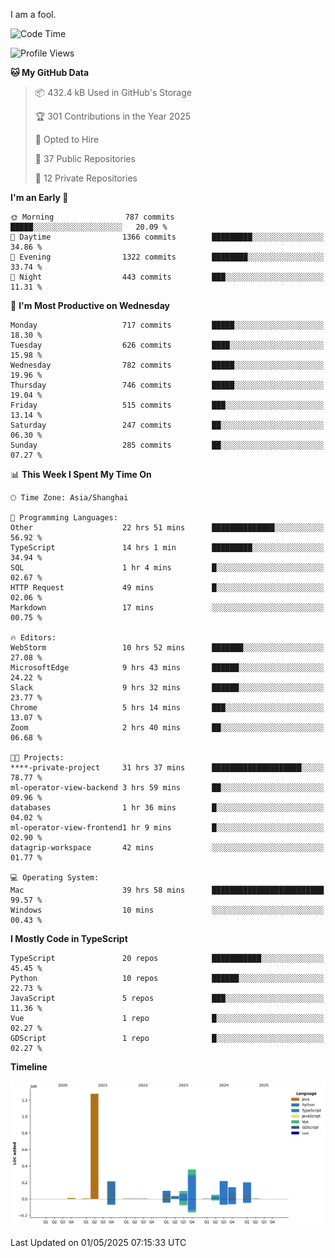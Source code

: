 I am a fool.

<!--START_SECTION:waka-->
![Code Time](http://img.shields.io/badge/Code%20Time-2%2C965%20hrs%2024%20mins-blue)

![Profile Views](http://img.shields.io/badge/Profile%20Views-3-blue)

**🐱 My GitHub Data** 

> 📦 432.4 kB Used in GitHub's Storage 
 > 
> 🏆 301 Contributions in the Year 2025
 > 
> 💼 Opted to Hire
 > 
> 📜 37 Public Repositories 
 > 
> 🔑 12 Private Repositories 
 > 
**I'm an Early 🐤** 

```text
🌞 Morning                787 commits         █████░░░░░░░░░░░░░░░░░░░░   20.09 % 
🌆 Daytime                1366 commits        █████████░░░░░░░░░░░░░░░░   34.86 % 
🌃 Evening                1322 commits        ████████░░░░░░░░░░░░░░░░░   33.74 % 
🌙 Night                  443 commits         ███░░░░░░░░░░░░░░░░░░░░░░   11.31 % 
```
📅 **I'm Most Productive on Wednesday** 

```text
Monday                   717 commits         █████░░░░░░░░░░░░░░░░░░░░   18.30 % 
Tuesday                  626 commits         ████░░░░░░░░░░░░░░░░░░░░░   15.98 % 
Wednesday                782 commits         █████░░░░░░░░░░░░░░░░░░░░   19.96 % 
Thursday                 746 commits         █████░░░░░░░░░░░░░░░░░░░░   19.04 % 
Friday                   515 commits         ███░░░░░░░░░░░░░░░░░░░░░░   13.14 % 
Saturday                 247 commits         ██░░░░░░░░░░░░░░░░░░░░░░░   06.30 % 
Sunday                   285 commits         ██░░░░░░░░░░░░░░░░░░░░░░░   07.27 % 
```


📊 **This Week I Spent My Time On** 

```text
🕑︎ Time Zone: Asia/Shanghai

💬 Programming Languages: 
Other                    22 hrs 51 mins      ██████████████░░░░░░░░░░░   56.92 % 
TypeScript               14 hrs 1 min        █████████░░░░░░░░░░░░░░░░   34.94 % 
SQL                      1 hr 4 mins         █░░░░░░░░░░░░░░░░░░░░░░░░   02.67 % 
HTTP Request             49 mins             █░░░░░░░░░░░░░░░░░░░░░░░░   02.06 % 
Markdown                 17 mins             ░░░░░░░░░░░░░░░░░░░░░░░░░   00.75 % 

🔥 Editors: 
WebStorm                 10 hrs 52 mins      ███████░░░░░░░░░░░░░░░░░░   27.08 % 
MicrosoftEdge            9 hrs 43 mins       ██████░░░░░░░░░░░░░░░░░░░   24.22 % 
Slack                    9 hrs 32 mins       ██████░░░░░░░░░░░░░░░░░░░   23.77 % 
Chrome                   5 hrs 14 mins       ███░░░░░░░░░░░░░░░░░░░░░░   13.07 % 
Zoom                     2 hrs 40 mins       ██░░░░░░░░░░░░░░░░░░░░░░░   06.68 % 

🐱‍💻 Projects: 
****-private-project     31 hrs 37 mins      ████████████████████░░░░░   78.77 % 
ml-operator-view-backend 3 hrs 59 mins       ██░░░░░░░░░░░░░░░░░░░░░░░   09.96 % 
databases                1 hr 36 mins        █░░░░░░░░░░░░░░░░░░░░░░░░   04.02 % 
ml-operator-view-frontend1 hr 9 mins         █░░░░░░░░░░░░░░░░░░░░░░░░   02.90 % 
datagrip-workspace       42 mins             ░░░░░░░░░░░░░░░░░░░░░░░░░   01.77 % 

💻 Operating System: 
Mac                      39 hrs 58 mins      █████████████████████████   99.57 % 
Windows                  10 mins             ░░░░░░░░░░░░░░░░░░░░░░░░░   00.43 % 
```

**I Mostly Code in TypeScript** 

```text
TypeScript               20 repos            ███████████░░░░░░░░░░░░░░   45.45 % 
Python                   10 repos            ██████░░░░░░░░░░░░░░░░░░░   22.73 % 
JavaScript               5 repos             ███░░░░░░░░░░░░░░░░░░░░░░   11.36 % 
Vue                      1 repo              █░░░░░░░░░░░░░░░░░░░░░░░░   02.27 % 
GDScript                 1 repo              █░░░░░░░░░░░░░░░░░░░░░░░░   02.27 % 
```



**Timeline**

![Lines of Code chart](https://raw.githubusercontent.com/VeejaLiu/VeejaLiu/master/assets/bar_graph.png)


 Last Updated on 01/05/2025 07:15:33 UTC
<!--END_SECTION:waka-->
